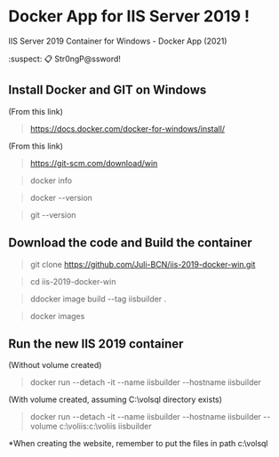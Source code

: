 # Docker App for IIS Server 2019 !
IIS Server 2019 Container for Windows - Docker App (2021)

:suspect: :clipboard: Str0ngP@ssword!



## Install Docker and GIT on Windows
(From this link)

> https://docs.docker.com/docker-for-windows/install/

(From this link)

> https://git-scm.com/download/win

> docker info

> docker --version

> git --version


## Download the code and Build the container
> git clone https://github.com/Juli-BCN/iis-2019-docker-win.git

> cd iis-2019-docker-win

> ddocker image build --tag iisbuilder .

> docker images



## Run the new IIS 2019 container
(Without volume created)
> docker run --detach -it --name iisbuilder --hostname iisbuilder

(With volume created, assuming C:\volsql directory exists)
> docker run --detach -it --name iisbuilder --hostname iisbuilder --volume c:\voliis:c:\voliis iisbuilder

*When creating the website, remember to put the files in path c:\volsql